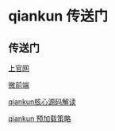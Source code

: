 # qiankun 传送门

## 传送门

[上官网](https://qiankun.umijs.org/zh)

[微前端](https://micro-frontends.org/)

[qiankun核心源码解读](/sourceAnalysis/qiankun.html)

[qiankun 预加载策略](/sourceAnalysis/qiankunPrefetch.html)
